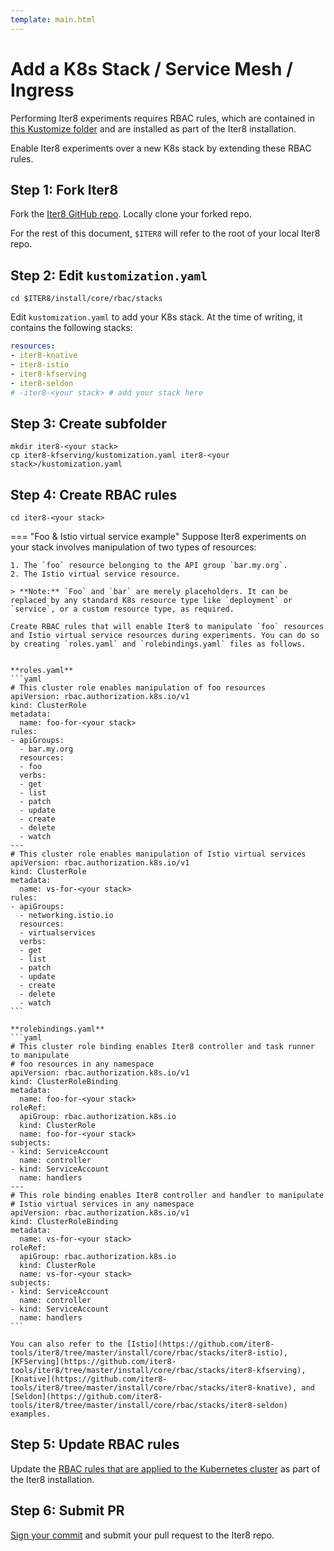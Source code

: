 ```yaml
---
template: main.html
---
```


# Add a K8s Stack / Service Mesh / Ingress

Performing Iter8 experiments requires RBAC rules, which are contained in [this Kustomize folder](https://github.com/iter8-tools/iter8/tree/master/install/core/rbac/stacks) and are installed as part of the Iter8 installation.

Enable Iter8 experiments over a new K8s stack by extending these RBAC rules.

## Step 1: Fork Iter8
Fork the [Iter8 GitHub repo](https://github.com/iter8-tools/iter8). Locally clone your forked repo.

For the rest of this document, `$ITER8` will refer to the root of your local Iter8 repo.

## Step 2: Edit `kustomization.yaml`
```shell
cd $ITER8/install/core/rbac/stacks
```

Edit `kustomization.yaml` to add your K8s stack. At the time of writing, it contains the following stacks:
```yaml
resources:
- iter8-knative
- iter8-istio
- iter8-kfserving
- iter8-seldon
# -iter8-<your stack> # add your stack here
```

## Step 3: Create subfolder
```shell
mkdir iter8-<your stack>
cp iter8-kfserving/kustomization.yaml iter8-<your stack>/kustomization.yaml
```

## Step 4: Create RBAC rules
```shell
cd iter8-<your stack>
```

=== "Foo & Istio virtual service example"
    Suppose Iter8 experiments on your stack involves manipulation of two types of resources:

    1. The `foo` resource belonging to the API group `bar.my.org`.
    2. The Istio virtual service resource.

    > **Note:** `Foo` and `bar` are merely placeholders. It can be replaced by any standard K8s resource type like `deployment` or `service`, or a custom resource type, as required.
    
    Create RBAC rules that will enable Iter8 to manipulate `foo` resources and Istio virtual service resources during experiments. You can do so by creating `roles.yaml` and `rolebindings.yaml` files as follows.


    **roles.yaml**
    ```yaml
    # This cluster role enables manipulation of foo resources
    apiVersion: rbac.authorization.k8s.io/v1
    kind: ClusterRole
    metadata:
      name: foo-for-<your stack>
    rules:
    - apiGroups:
      - bar.my.org
      resources:
      - foo
      verbs:
      - get
      - list
      - patch
      - update
      - create
      - delete
      - watch
    ---
    # This cluster role enables manipulation of Istio virtual services
    apiVersion: rbac.authorization.k8s.io/v1
    kind: ClusterRole
    metadata:
      name: vs-for-<your stack>
    rules:
    - apiGroups:
      - networking.istio.io
      resources:
      - virtualservices
      verbs:
      - get
      - list
      - patch
      - update
      - create
      - delete
      - watch
    ```    

    **rolebindings.yaml**
    ```yaml
    # This cluster role binding enables Iter8 controller and task runner to manipulate 
    # foo resources in any namespace
    apiVersion: rbac.authorization.k8s.io/v1
    kind: ClusterRoleBinding
    metadata:
      name: foo-for-<your stack>
    roleRef:
      apiGroup: rbac.authorization.k8s.io
      kind: ClusterRole
      name: foo-for-<your stack>
    subjects:
    - kind: ServiceAccount
      name: controller
    - kind: ServiceAccount
      name: handlers
    ---
    # This role binding enables Iter8 controller and handler to manipulate 
    # Istio virtual services in any namespace
    apiVersion: rbac.authorization.k8s.io/v1
    kind: ClusterRoleBinding
    metadata:
      name: vs-for-<your stack>
    roleRef:
      apiGroup: rbac.authorization.k8s.io
      kind: ClusterRole
      name: vs-for-<your stack>
    subjects:
    - kind: ServiceAccount
      name: controller
    - kind: ServiceAccount
      name: handlers
    ```

    You can also refer to the [Istio](https://github.com/iter8-tools/iter8/tree/master/install/core/rbac/stacks/iter8-istio), [KFServing](https://github.com/iter8-tools/iter8/tree/master/install/core/rbac/stacks/iter8-kfserving), [Knative](https://github.com/iter8-tools/iter8/tree/master/install/core/rbac/stacks/iter8-knative), and [Seldon](https://github.com/iter8-tools/iter8/tree/master/install/core/rbac/stacks/iter8-seldon) examples.

## Step 5: Update RBAC rules
Update the [RBAC rules that are applied to the Kubernetes cluster](../../getting-started/install/#rbac-rules) as part of the Iter8 installation.

## Step 6: Submit PR
[Sign your commit](../overview/#sign-your-commits) and submit your pull request to the Iter8 repo.